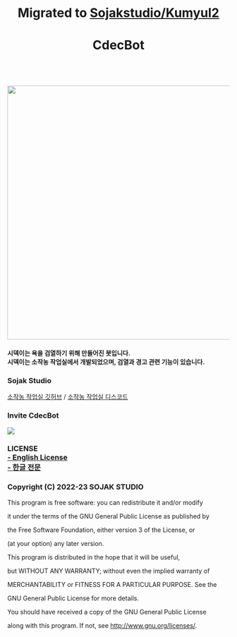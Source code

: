 <h1 align=center> Migrated to <a href="https://github.com/sojakstudio/kumyul2">Sojakstudio/Kumyul2</a> </h1>

<h1 align=center>
  CdecBot
  </h1>
  <br/>
  <h1 align=center>
  <img src='https://cdn.discordapp.com/attachments/938745566647705690/966469502692900874/ab9ac7ad6be1ac73.jpeg' style="width: 60vw; min-width: 500px;" />
</h1>

<h4>
시덱이는 욕을 검열하기 위해 만들어진 봇입니다.
<br/>
시덱이는 소작농 작업실에서 개발되었으며, 검열과 경고 관련 기능이 있습니다.<h4>

<h3>Sojak Studio</h3>

[소작농 작업실 깃허브](https://github.com/sojakstudio) / [소작농 작업실 디스코드](https://discord.gg/jzRzdrT9PM)

<h3>Invite CdecBot</h3>

<a href="https://discord.com/api/oauth2/authorize?client_id=964153010735435796&permissions=8&scope=bot%20applications.commands" target="_blank">
<img src="https://img.shields.io/badge/Cdec_Invite-4374D9?style=for-the-badge&logo=discord&logoColor=white"></a>

<h3> LICENSE 
<br/>
<a href="https://github.com/msilot1001/Kumyul2/blob/master/LICENSE_EN.md">- English License</a>
<br/>
<a href="https://github.com/msilot1001/Kumyul2/blob/master/LICENSE_KR.md">- 한글 전문</a> </h3>

<h3>Copyright (C) 2022-23 SOJAK STUDIO</h3>
This program is free software: you can redistribute it and/or modify

it under the terms of the GNU General Public License as published by

the Free Software Foundation, either version 3 of the License, or

(at your option) any later version.

This program is distributed in the hope that it will be useful,

but WITHOUT ANY WARRANTY; without even the implied warranty of

MERCHANTABILITY or FITNESS FOR A PARTICULAR PURPOSE. See the

GNU General Public License for more details.

You should have received a copy of the GNU General Public License

along with this program. If not, see <http://www.gnu.org/licenses/>.
